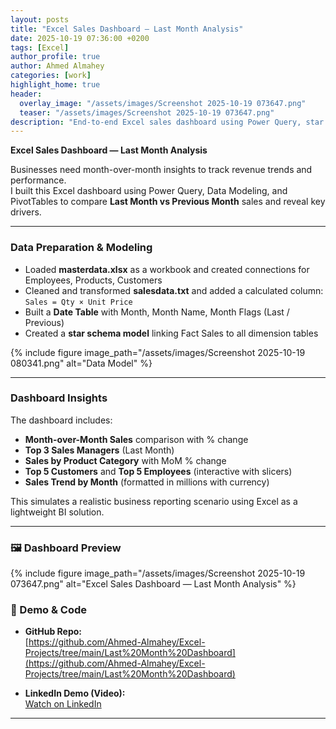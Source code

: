 ```yaml
---
layout: posts
title: "Excel Sales Dashboard — Last Month Analysis"
date: 2025-10-19 07:36:00 +0200
tags: [Excel]
author_profile: true
author: Ahmed Almahey
categories: [work]
highlight_home: true
header:
  overlay_image: "/assets/images/Screenshot 2025-10-19 073647.png"
  teaser: "/assets/images/Screenshot 2025-10-19 073647.png"
description: "End-to-end Excel sales dashboard using Power Query, star schema, and time intelligence to compare last vs previous month."
---
```


**Excel Sales Dashboard — Last Month Analysis**

Businesses need month-over-month insights to track revenue trends and performance.  
I built this Excel dashboard using Power Query, Data Modeling, and PivotTables to compare **Last Month vs Previous Month** sales and reveal key drivers.

---

### Data Preparation & Modeling

- Loaded **masterdata.xlsx** as a workbook and created connections for Employees, Products, Customers  
- Cleaned and transformed **salesdata.txt** and added a calculated column: `Sales = Qty × Unit Price`  
- Built a **Date Table** with Month, Month Name, Month Flags (Last / Previous)  
- Created a **star schema model** linking Fact Sales to all dimension tables  

{% include figure image_path="/assets/images/Screenshot 2025-10-19 080341.png" alt="Data Model" %}

---

### Dashboard Insights

The dashboard includes:

- **Month-over-Month Sales** comparison with % change  
- **Top 3 Sales Managers** (Last Month)  
- **Sales by Product Category** with MoM % change  
- **Top 5 Customers** and **Top 5 Employees** (interactive with slicers)  
- **Sales Trend by Month** (formatted in millions with currency)

This simulates a realistic business reporting scenario using Excel as a lightweight BI solution.

---


### 🖼 Dashboard Preview

{% include figure image_path="/assets/images/Screenshot 2025-10-19 073647.png" alt="Excel Sales Dashboard — Last Month Analysis" %}


### 🔗 Demo & Code

- **GitHub Repo:**  
  [https://github.com/Ahmed-Almahey/Excel-Projects/tree/main/Last%20Month%20Dashboard](https://github.com/Ahmed-Almahey/Excel-Projects/tree/main/Last%20Month%20Dashboard)

- **LinkedIn Demo (Video):**  
  [Watch on LinkedIn](https://www.linkedin.com/posts/ahmed-almahey_dataanalytics-exceldashboard-powerquery-activity-7379421872494460929-9ANJ?utm_source=share&utm_medium=member_desktop&rcm=ACoAACc9-lYBwv4AGqqF7Pyk4h-OiyXQ8haYNow)

---
